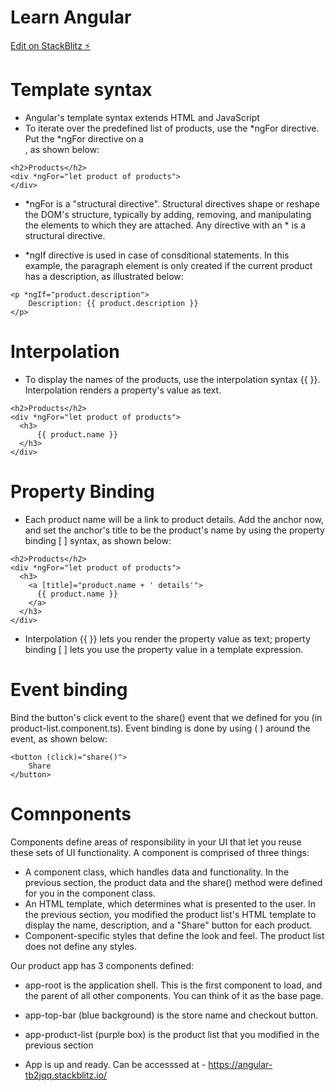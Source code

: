 # Learn Angular

[Edit on StackBlitz ⚡️](https://stackblitz.com/edit/angular-tb2jqq)

# Template syntax
* Angular's template syntax extends HTML and JavaScript
* To iterate over the predefined list of products, use the *ngFor directive. Put the *ngFor directive on a <div>, as shown below:
```
<h2>Products</h2>
<div *ngFor="let product of products">
</div>
```
* *ngFor is a "structural directive". Structural directives shape or reshape the DOM's structure, typically by adding, removing, and manipulating the elements to which they are attached. Any directive with an * is a structural directive.

* *ngIf directive is used in case of consditional statements. In this example, the paragraph element is only created if the current product has a description, as illustrated below:

```
<p *ngIf="product.description">
    Description: {{ product.description }}
</p>
```

# Interpolation

* To display the names of the products, use the interpolation syntax {{ }}. Interpolation renders a property's value as text.
```
<h2>Products</h2>
<div *ngFor="let product of products">
  <h3>
      {{ product.name }}
  </h3>
</div>
```

# Property Binding
* Each product name will be a link to product details. Add the anchor now, and set the anchor's title to be the product's name by using the property binding [ ] syntax, as shown below:
```
<h2>Products</h2>
<div *ngFor="let product of products">
  <h3>
    <a [title]="product.name + ' details'">
      {{ product.name }}
    </a>
  </h3>
</div>
```

* Interpolation {{ }} lets you render the property value as text; property binding [ ] lets you use the property value in a template expression.

# Event binding
Bind the button's click event to the share() event that we defined for you (in product-list.component.ts). Event binding is done by using ( ) around the event, as shown below:

```
<button (click)="share()">
    Share
</button>
```

# Comnponents
Components define areas of responsibility in your UI that let you reuse these sets of UI functionality.
A component is comprised of three things:

 * A component class, which handles data and functionality. In the previous section, the product data and the    share() method were defined for you in the component class.
 * An HTML template, which determines what is presented to the user. In the previous section, you modified the   product list's HTML template to display the name, description, and a "Share" button for each product.
 * Component-specific styles that define the look and feel. The product list does not define any styles.

Our product app has 3 components defined:
* app-root is the application shell. This is the first component to load, and the parent of all other components. You can think of it as the base page.
* app-top-bar (blue background) is the store name and checkout button.
* app-product-list (purple box) is the product list that you modified in the previous section

* App is up and ready. Can be accesssed at - https://angular-tb2jqq.stackblitz.io/